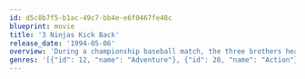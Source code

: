 ```yaml
---
id: d5c8b7f5-b1ac-49c7-bb4e-e6f0467fe48c
blueprint: movie
title: '3 Ninjas Kick Back'
release_date: '1994-05-06'
overview: 'During a championship baseball match, the three brothers hear that their grandfather in Japan is in trouble, and head out to help him, conceding the match. When they arrive in Japan, they must use all their powers to defend him against his ancient enemy, who has returned to exact revenge.'
genres: '[{"id": 12, "name": "Adventure"}, {"id": 28, "name": "Action"}, {"id": 35, "name": "Comedy"}, {"id": 10751, "name": "Family"}]'
---
```

